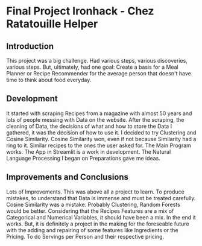 # Final Project Ironhack - Chez Ratatouille Helper

## Introduction

This project was a big challenge. Had various steps, various discoveries, various steps. But, ultimately, had one goal: Create a basis for a Meal Planner or Recipe Recommender for the average person that doesn't have time to think about food everyday. 

## Development

It started with scraping Recipes from a magazine with almost 50 years and lots of people messing with Data on the website. After the scraping, the cleaning of Data, the decisions of what and how to store the Data I gathered, it was the decision of how to use it. I decided to try Clustering and Cosine Similarity. Cosine Similarity won, even if not because Similarity had a ring to it. Similar recipes to the ones the user asked for. 
The Main Program works. 
The App in Streamlit is a work in development. 
The Natural Language Processing I began on Preparations gave me ideas. 

## Improvements and Conclusions

Lots of Improvements. This was above all a project to learn. To produce mistakes, to understand that Data is immense and must be treated carefully. Cosine Similarity was a mistake. Probably Clustering, Random Forests would be better. Considering that the Recipes Features are a mix of Categorical and Numerical Variables, it should have been a mix. 
In the end it works. 
But, it is definitely a project in the making for the foreseable future with the adding and repairing of some features like Ingredients or the Pricing. To do Servings per Person and their respective pricing. 
